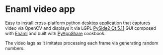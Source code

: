 # Enaml video app

Easy to install cross-platform python desktop application that captures video via OpenCV and displays it via LGPL [PySide2 Qt 5.11](https://www.qt.io/qt-for-python) GUI composed with [Enaml](https://github.com/nucleic/enaml) and built with [PyAppShare](https://github.com/kiwi0fruit/pyappshare) cookbook.

The video lags as it imitates processing each frame via generating random numbers.
